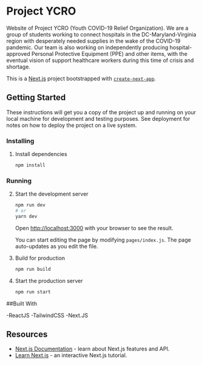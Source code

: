 # Project YCRO

Website of Project YCRO (Youth COVID-19 Relief Organization). We are a group of students working to connect hospitals in the DC-Maryland-Virginia region with desperately needed supplies in the wake of the COVID-19 pandemic. Our team is also working on independently producing hospital-approved Personal Protective Equipment (PPE) and other items, with the eventual vision of support healthcare workers during this time of crisis and shortage.

This is a [Next.js](https://nextjs.org/) project bootstrapped with [`create-next-app`](https://github.com/zeit/next.js/tree/canary/packages/create-next-app).

## Getting Started

These instructions will get you a copy of the project up and running on your local machine for development and testing purposes. See deployment for notes on how to deploy the project on a live system.

### Installing

1. Install dependencies

   ```bash
   npm install
   ```

### Running

2. Start the development server

   ```bash
   npm run dev
   # or
   yarn dev
   ```

   Open [http://localhost:3000](http://localhost:3000) with your browser to see the result.

   You can start editing the page by modifying `pages/index.js`. The page auto-updates as you edit the file.

3. Build for production

   ```bash
   npm run build
   ```

4. Start the production server

   ```bash
   npm run start
   ```
##Built With

-ReactJS
-TailwindCSS
-Next.JS

## Resources

- [Next.js Documentation](https://nextjs.org/docs) - learn about Next.js features and API.
- [Learn Next.js](https://nextjs.org/learn) - an interactive Next.js tutorial.
